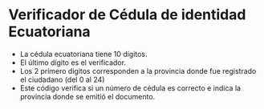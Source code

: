 # Verificador de Cédula de identidad Ecuatoriana
 - La cédula ecuatoriana tiene 10 dígitos.
 - El último dígito es el verificador.
 - Los 2 primero digitos corresponden a la provincia donde fue registrado el ciudadano (del 0 al 24)
 - Este código verifica si un número de cédula es correcto e indica la provincia donde se emitió el documento.

